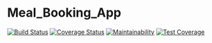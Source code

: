 # Meal_Booking_App

[![Build Status](https://travis-ci.org/Teencodeprojects/Meal_Booking_App.svg?branch=develop)](https://travis-ci.org/Teencodeprojects/Meal_Booking_App) [![Coverage Status](https://coveralls.io/repos/github/Teencodeprojects/Meal_Booking_App/badge.svg?branch=develop)](https://coveralls.io/github/Teencodeprojects/Meal_Booking_App?branch=develop) [![Maintainability](https://api.codeclimate.com/v1/badges/68cc1eeb7d6b1cb8b221/maintainability)](https://codeclimate.com/github/Teencodeprojects/Meal_Booking_App/maintainability) [![Test Coverage](https://api.codeclimate.com/v1/badges/68cc1eeb7d6b1cb8b221/test_coverage)](https://codeclimate.com/github/Teencodeprojects/Meal_Booking_App/test_coverage)